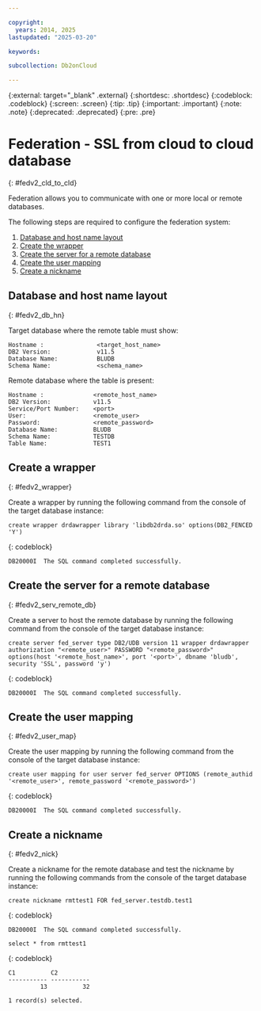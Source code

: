 ```yaml
---

copyright:
  years: 2014, 2025
lastupdated: "2025-03-20"

keywords: 

subcollection: Db2onCloud

---
```


 
{:external: target="_blank" .external}
{:shortdesc: .shortdesc}
{:codeblock: .codeblock}
{:screen: .screen}
{:tip: .tip}
{:important: .important}
{:note: .note}
{:deprecated: .deprecated}
{:pre: .pre}

# Federation - SSL from cloud to cloud database
{: #fedv2_cld_to_cld}

Federation allows you to communicate with one or more local or remote databases.

The following steps are required to configure the federation system:

1. [Database and host name layout](#fedv2_db_hn)
1. [Create the wrapper](#fedv2_wrapper)
1. [Create the server for a remote database](#fedv2_serv_remote_db)
1. [Create the user mapping](#fedv2_user_map)
1. [Create a nickname](#fedv2_nick)

## Database and host name layout
{: #fedv2_db_hn}

Target database where the remote table must show:

```
Hostname :               <target_host_name>
DB2 Version:             v11.5
Database Name:           BLUDB
Schema Name:             <schema_name>
```

Remote database where the table is present:

```
Hostname :              <remote_host_name>
DB2 Version:            v11.5
Service/Port Number:    <port>
User:                   <remote_user>
Password:               <remote_password>
Database Name:          BLUDB
Schema Name:            TESTDB
Table Name:             TEST1
```

## Create a wrapper
{: #fedv2_wrapper}

Create a wrapper by running the following command from the console of the target database instance:

```
create wrapper drdawrapper library 'libdb2drda.so' options(DB2_FENCED 'Y')
```
{: codeblock}

```
DB20000I  The SQL command completed successfully.
```

## Create the server for a remote database
{: #fedv2_serv_remote_db}

Create a server to host the remote database by running the following command from the console of the target database instance:

```
create server fed_server type DB2/UDB version 11 wrapper drdawrapper authorization "<remote_user>" PASSWORD "<remote_password>" options(host '<remote_host_name>', port '<port>', dbname 'bludb', security 'SSL', password 'y')
```
{: codeblock}

```
DB20000I  The SQL command completed successfully.
```

## Create the user mapping
{: #fedv2_user_map}

Create the user mapping by running the following command from the console of the target database instance:

```
create user mapping for user server fed_server OPTIONS (remote_authid '<remote_user>', remote_password '<remote_password>')
```
{: codeblock}

```
DB20000I  The SQL command completed successfully.
```

## Create a nickname
{: #fedv2_nick}

Create a nickname for the remote database and test the nickname by running the following commands from the console of the target database instance:
```
create nickname rmttest1 FOR fed_server.testdb.test1
```
{: codeblock}

```
DB20000I  The SQL command completed successfully.
```

```
select * from rmttest1
```
{: codeblock}

```
C1          C2
----------- -----------
         13          32

1 record(s) selected.
```


